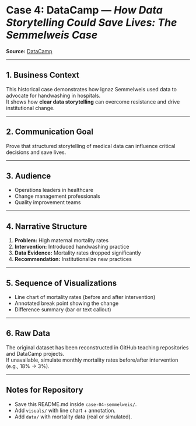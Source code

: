 # Case 4: DataCamp — *How Data Storytelling Could Save Lives: The Semmelweis Case*
**Source:** [DataCamp](https://www.datacamp.com/blog/how-data-storytelling-could-save-lives-the-case-study-of-semmelweis)

---

## 1. Business Context
This historical case demonstrates how Ignaz Semmelweis used data to advocate for handwashing in hospitals.  
It shows how **clear data storytelling** can overcome resistance and drive institutional change.

---

## 2. Communication Goal
Prove that structured storytelling of medical data can influence critical decisions and save lives.

---

## 3. Audience
- Operations leaders in healthcare  
- Change management professionals  
- Quality improvement teams  

---

## 4. Narrative Structure
1. **Problem:** High maternal mortality rates  
2. **Intervention:** Introduced handwashing practice  
3. **Data Evidence:** Mortality rates dropped significantly  
4. **Recommendation:** Institutionalize new practices  

---

## 5. Sequence of Visualizations
- Line chart of mortality rates (before and after intervention)  
- Annotated break point showing the change  
- Difference summary (bar or text callout)  

---

## 6. Raw Data
The original dataset has been reconstructed in GitHub teaching repositories and DataCamp projects.  
If unavailable, simulate monthly mortality rates before/after intervention (e.g., 18% → 3%).  

---

## Notes for Repository
- Save this README.md inside `case-04-semmelweis/`.  
- Add `visuals/` with line chart + annotation.  
- Add `data/` with mortality data (real or simulated).  

